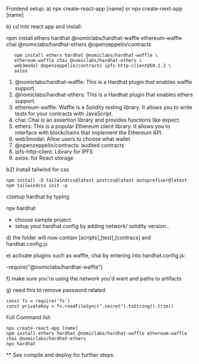 Frontend setup:
a) npx create-react-app [name] or npx create-next-app [name]

b) cd into react app and install: 
 
 npm install ethers hardhat @nomiclabs/hardhat-waffle ethereum-waffle chai @nomiclabs/hardhat-ethers @openzeppelin/contracts
````
   npm install ethers hardhat @nomiclabs/hardhat-waffle \
   ethereum-waffle chai @nomiclabs/hardhat-ethers \
   web3modal @openzeppelin/contracts ipfs-http-client@50.1.2 \
   axios
````
 1) @nomiclabs/hardhat-waffle: This is a Hardhat plugin that enables waffle support.
 2) @nomiclabs/hardhat-ethers: This is a Hardhat plugin that enables ethers support.
 3) ethereum-waffle: Waffle is a Solidity testing library. It allows you to write tests for your contracts with JavaScript.
 4) chai: Chai is an assertion library and provides functions like expect.
 5) ethers: This is a popular Ethereum client library. It allows you to interface with blockchains that implement the Ethereum API.
 6) web3modal: Allow users to choose what wallet
 7) @openzeppelin/contracts: audited contracts
 8) ipfs-http-client: Library for IPFS
 9) axios: for React storage

b2) Install tailwind for css
````
npm install -D tailwindcss@latest postcss@latest autoprefixer@latest
npm tailwindcss init -p
````
c)setup hardhat by typing
  
  npx hardhat
- choose sample project
- setup your hardhat.config by adding network/ solidity version..

d) the folder will now contain [scripts],[test],[contracs] and hardhat.config.js

e) activate plugins such as waffle, chai by entering into hardhat.config.js:
 
 -require("@nomiclabs/hardhat-waffle")
 
f) make sure you're using the network you'd want and paths to artifacts


g) need this to remove password related
````
const fs = require('fs')
const privateKey = fs.readFileSync(".secret").toString().trim()

````

Full Command list:
````
npx create-react-app [name]
npm install ethers hardhat @nomiclabs/hardhat-waffle ethereum-waffle chai @nomiclabs/hardhat-ethers
npx hardhat
````
** See compile and deploy for further steps.

